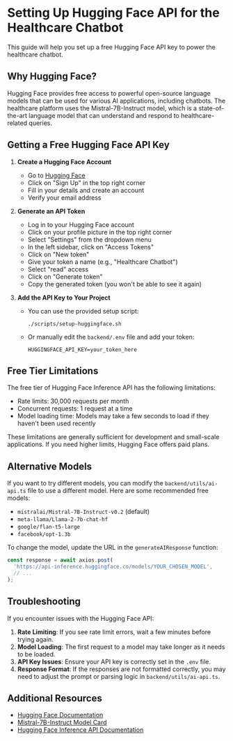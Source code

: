 # Setting Up Hugging Face API for the Healthcare Chatbot

This guide will help you set up a free Hugging Face API key to power the healthcare chatbot.

## Why Hugging Face?

Hugging Face provides free access to powerful open-source language models that can be used for various AI applications, including chatbots. The healthcare platform uses the Mistral-7B-Instruct model, which is a state-of-the-art language model that can understand and respond to healthcare-related queries.

## Getting a Free Hugging Face API Key

1. **Create a Hugging Face Account**
   - Go to [Hugging Face](https://huggingface.co/)
   - Click on "Sign Up" in the top right corner
   - Fill in your details and create an account
   - Verify your email address

2. **Generate an API Token**
   - Log in to your Hugging Face account
   - Click on your profile picture in the top right corner
   - Select "Settings" from the dropdown menu
   - In the left sidebar, click on "Access Tokens"
   - Click on "New token"
   - Give your token a name (e.g., "Healthcare Chatbot")
   - Select "read" access
   - Click on "Generate token"
   - Copy the generated token (you won't be able to see it again)

3. **Add the API Key to Your Project**
   - You can use the provided setup script:
     ```
     ./scripts/setup-huggingface.sh
     ```
   - Or manually edit the `backend/.env` file and add your token:
     ```
     HUGGINGFACE_API_KEY=your_token_here
     ```

## Free Tier Limitations

The free tier of Hugging Face Inference API has the following limitations:

- Rate limits: 30,000 requests per month
- Concurrent requests: 1 request at a time
- Model loading time: Models may take a few seconds to load if they haven't been used recently

These limitations are generally sufficient for development and small-scale applications. If you need higher limits, Hugging Face offers paid plans.

## Alternative Models

If you want to try different models, you can modify the `backend/utils/ai-api.ts` file to use a different model. Here are some recommended free models:

- `mistralai/Mistral-7B-Instruct-v0.2` (default)
- `meta-llama/Llama-2-7b-chat-hf`
- `google/flan-t5-large`
- `facebook/opt-1.3b`

To change the model, update the URL in the `generateAIResponse` function:

```typescript
const response = await axios.post(
  'https://api-inference.huggingface.co/models/YOUR_CHOSEN_MODEL',
  // ...
);
```

## Troubleshooting

If you encounter issues with the Hugging Face API:

1. **Rate Limiting**: If you see rate limit errors, wait a few minutes before trying again.
2. **Model Loading**: The first request to a model may take longer as it needs to be loaded.
3. **API Key Issues**: Ensure your API key is correctly set in the `.env` file.
4. **Response Format**: If the responses are not formatted correctly, you may need to adjust the prompt or parsing logic in `backend/utils/ai-api.ts`.

## Additional Resources

- [Hugging Face Documentation](https://huggingface.co/docs)
- [Mistral-7B-Instruct Model Card](https://huggingface.co/mistralai/Mistral-7B-Instruct-v0.2)
- [Hugging Face Inference API Documentation](https://huggingface.co/docs/inference-endpoints/index) 